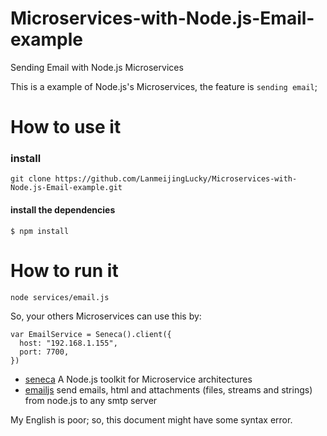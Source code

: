 # Microservices-with-Node.js-Email-example
Sending Email with Node.js Microservices

This is a example of Node.js's Microservices, the feature is `sending email`;

How to use it
============


### install


```
git clone https://github.com/LanmeijingLucky/Microservices-with-Node.js-Email-example.git
```

#### install the dependencies

```
$ npm install
```

How to run it
===========

```
node services/email.js
```

So, your others Microservices can use this by:

```
var EmailService = Seneca().client({
  host: "192.168.1.155",
  port: 7700,
})

```

- [seneca](https://github.com/senecajs/seneca) A Node.js toolkit for Microservice architectures
- [emailjs](https://github.com/eleith/emailjs) send emails, html and attachments (files, streams and strings) from node.js to any smtp server

My English is poor; so, this document might have some syntax error.
